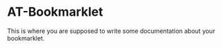 # AT-Bookmarklet

This is where you are supposed to write some documentation about your bookmarklet.
